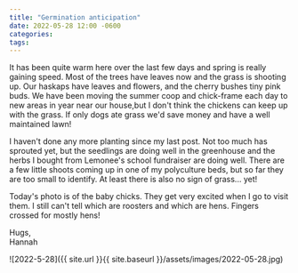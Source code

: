 ```yaml
---
title: "Germination anticipation"
date: 2022-05-28 12:00 -0600
categories:
tags:
---
```


It has been quite warm here over the last few days and spring is really gaining speed. Most of the trees have leaves now and the grass is shooting up. Our haskaps have leaves and flowers, and the cherry bushes tiny pink buds. We have been moving the summer coop and chick-frame each day to new areas in year near our house,but I don't think the chickens can keep up with the grass. If only dogs ate grass we'd save money and have a well maintained lawn!

I haven't done any more planting since my last post. Not too much has sprouted yet, but the seedlings are doing well in the greenhouse and the herbs I bought from Lemonee's school fundraiser are doing well. There are a few little shoots coming up in one of my polyculture beds, but so far they are too small to identify. At least there is also no sign of grass... yet!

Today's photo is of the baby chicks. They get very excited when I go to visit them. I still can't tell which are roosters and which are hens. Fingers crossed for mostly hens!

Hugs,<br />
Hannah

![2022-5-28]({{ site.url }}{{ site.baseurl }}/assets/images/2022-05-28.jpg)